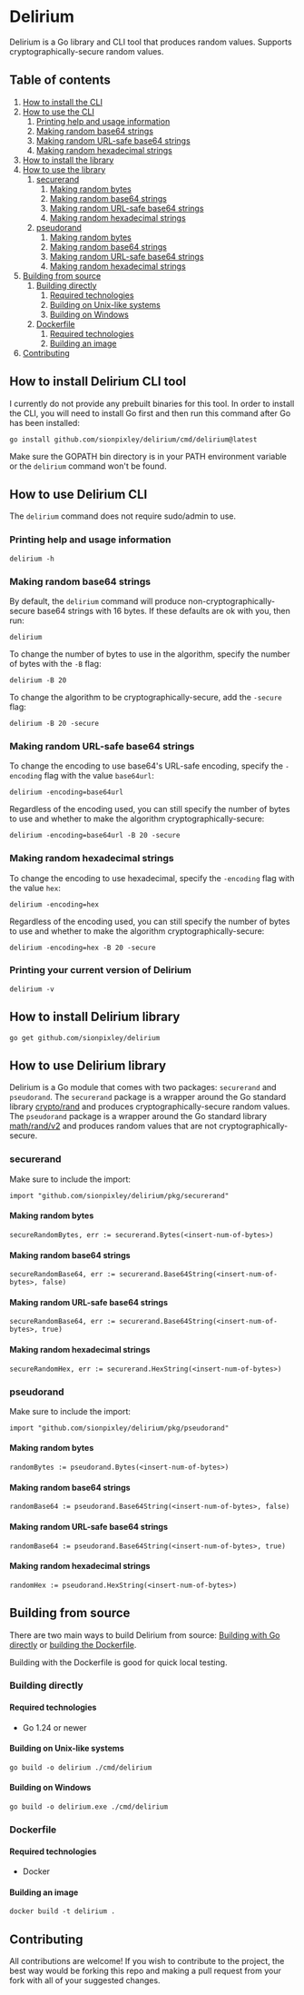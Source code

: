 # Delirium

Delirium is a Go library and CLI tool that produces random values. Supports cryptographically-secure random values. 

## Table of contents

1. [How to install the CLI](#how-to-install-delirium-cli-tool)
2. [How to use the CLI](#how-to-use-delirium-cli)
    1. [Printing help and usage information](#printing-help-and-usage-information)
    2. [Making random base64 strings](#making-random-base64-strings)
    3. [Making random URL-safe base64 strings](#making-random-url-safe-base64-strings)
    4. [Making random hexadecimal strings](#making-random-hexadecimal-strings)
3. [How to install the library](#how-to-install-delirium-library)
4. [How to use the library](#how-to-use-delirium-library)
    1. [securerand](#securerand)
        1. [Making random bytes](#making-random-bytes)
        2. [Making random base64 strings](#making-random-base64-strings-1)
        3. [Making random URL-safe base64 strings](#making-random-url-safe-base64-strings-1)
        4. [Making random hexadecimal strings](#making-random-hexadecimal-strings-1)
    2. [pseudorand](#pseudorand)
        1. [Making random bytes](#making-random-bytes-1)
        2. [Making random base64 strings](#making-random-base64-strings-2)
        3. [Making random URL-safe base64 strings](#making-random-url-safe-base64-strings-2)
        4. [Making random hexadecimal strings](#making-random-hexadecimal-strings-2)
5. [Building from source](#building-from-source)
    1. [Building directly](#building-directly)
        1. [Required technologies](#required-technologies)
        2. [Building on Unix-like systems](#building-on-unix-like-systems)
        3. [Building on Windows](#building-on-windows)
    2. [Dockerfile](#dockerfile)
        1. [Required technologies](#required-technologies-1)
        2. [Building an image](#building-an-image)
6. [Contributing](#contributing)

## How to install Delirium CLI tool

I currently do not provide any prebuilt binaries for this tool. In order to install the CLI, you will need to install Go first and then run this command after Go has been installed:

`go install github.com/sionpixley/delirium/cmd/delirium@latest`

Make sure the GOPATH bin directory is in your PATH environment variable or the `delirium` command won't be found.

## How to use Delirium CLI

The `delirium` command does not require sudo/admin to use.

### Printing help and usage information

`delirium -h`

### Making random base64 strings

By default, the `delirium` command will produce non-cryptographically-secure base64 strings with 16 bytes. If these defaults are ok with you, then run:

`delirium`

To change the number of bytes to use in the algorithm, specify the number of bytes with the `-B` flag:

`delirium -B 20`

To change the algorithm to be cryptographically-secure, add the `-secure` flag:

`delirium -B 20 -secure`

### Making random URL-safe base64 strings

To change the encoding to use base64's URL-safe encoding, specify the `-encoding` flag with the value `base64url`:

`delirium -encoding=base64url`

Regardless of the encoding used, you can still specify the number of bytes to use and whether to make the algorithm cryptographically-secure:

`delirium -encoding=base64url -B 20 -secure`

### Making random hexadecimal strings

To change the encoding to use hexadecimal, specify the `-encoding` flag with the value `hex`:

`delirium -encoding=hex`

Regardless of the encoding used, you can still specify the number of bytes to use and whether to make the algorithm cryptographically-secure:

`delirium -encoding=hex -B 20 -secure`

### Printing your current version of Delirium

`delirium -v`

## How to install Delirium library

`go get github.com/sionpixley/delirium`

## How to use Delirium library

Delirium is a Go module that comes with two packages: `securerand` and `pseudorand`. The `securerand` package is a wrapper around the Go standard library [crypto/rand](https://pkg.go.dev/crypto/rand) and produces cryptographically-secure random values. The `pseudorand` package is a wrapper around the Go standard library [math/rand/v2](https://pkg.go.dev/math/rand/v2) and produces random values that are not cryptographically-secure.

### securerand

Make sure to include the import:

`import "github.com/sionpixley/delirium/pkg/securerand"`

#### Making random bytes

`secureRandomBytes, err := securerand.Bytes(<insert-num-of-bytes>)`

#### Making random base64 strings

`secureRandomBase64, err := securerand.Base64String(<insert-num-of-bytes>, false)`

#### Making random URL-safe base64 strings

`secureRandomBase64, err := securerand.Base64String(<insert-num-of-bytes>, true)`

#### Making random hexadecimal strings

`secureRandomHex, err := securerand.HexString(<insert-num-of-bytes>)`

### pseudorand

Make sure to include the import:

`import "github.com/sionpixley/delirium/pkg/pseudorand"`

#### Making random bytes

`randomBytes := pseudorand.Bytes(<insert-num-of-bytes>)`

#### Making random base64 strings

`randomBase64 := pseudorand.Base64String(<insert-num-of-bytes>, false)`

#### Making random URL-safe base64 strings

`randomBase64 := pseudorand.Base64String(<insert-num-of-bytes>, true)`

#### Making random hexadecimal strings

`randomHex := pseudorand.HexString(<insert-num-of-bytes>)`

## Building from source

There are two main ways to build Delirium from source: [Building with Go directly](#building-directly) or [building the Dockerfile](#dockerfile).

Building with the Dockerfile is good for quick local testing.

### Building directly

#### Required technologies

- Go 1.24 or newer

#### Building on Unix-like systems

`go build -o delirium ./cmd/delirium`

#### Building on Windows

`go build -o delirium.exe ./cmd/delirium`

### Dockerfile

#### Required technologies

- Docker

#### Building an image

`docker build -t delirium .`

## Contributing

All contributions are welcome! If you wish to contribute to the project, the best way would be forking this repo and making a pull request from your fork with all of your suggested changes.
